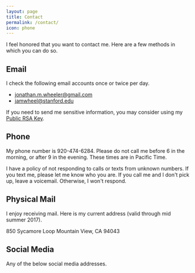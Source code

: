 ```yaml
---
layout: page
title: Contact
permalink: /contact/
icon: phone
---
```



I feel honored that you want to contact me. Here are a few methods in which you can do so. 
 
## Email 
 
I check the following email accounts once or twice per day. 
 
- [jonathan.m.wheeler@gmail.com](mailto:jonathan.m.wheeler@gmail.com) 
- [jamwheel@stanford.edu](mailto:jonathan.m.wheeler@gmail.com) 
 
If you need to send me sensitive information, you may consider using my [Public RSA Key](https://pgp.mit.edu/pks/lookup?op=get&search=0xA03AC074D4083FC7). 
 
## Phone 
 
My phone number is 920-474-6284. Please do not call me before 6 in the morning, or after 9 in the evening. These times are in Pacific Time. 
 
I have a policy of not responding to calls or texts from unknown numbers. If you text me, please let me know who you are. If you call me and I don't pick up, leave a voicemail. Otherwise, I won't respond. 
 
## Physical Mail 
 
I enjoy receiving mail. Here is my current address (valid through mid summer 2017). 
 
850 Sycamore Loop 
Mountain View, CA 94043
 
## Social Media 
 
Any of the below social media addresses. 